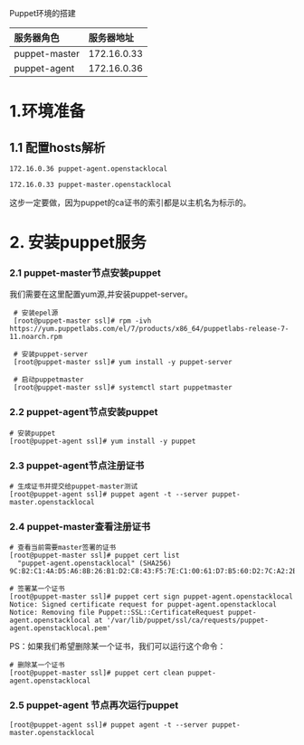 Puppet环境的搭建

| 服务器角色 | 服务器地址 |
| :--- | :--- |
| puppet-master | 172.16.0.33 |
| puppet-agent | 172.16.0.36 |

# 1.环境准备

## 1.1 配置hosts解析

```
172.16.0.36 puppet-agent.openstacklocal

172.16.0.33 puppet-master.openstacklocal
```

这步一定要做，因为puppet的ca证书的索引都是以主机名为标示的。

# 2. 安装puppet服务

### 2.1 puppet-master节点安装puppet

我们需要在这里配置yum源,并安装puppet-server。

```
 # 安装epel源
 [root@puppet-master ssl]# rpm -ivh https://yum.puppetlabs.com/el/7/products/x86_64/puppetlabs-release-7-11.noarch.rpm

 # 安装puppet-server
 [root@puppet-master ssl]# yum install -y puppet-server

 # 启动puppetmaster
 [root@puppet-master ssl]# systemctl start puppetmaster
```

### 2.2 puppet-agent节点安装puppet

```
# 安装puppet
[root@puppet-agent ssl]# yum install -y puppet
```

### 2.3 puppet-agent节点注册证书

```
# 生成证书并提交给puppet-master测试
[root@puppet-agent ssl]# puppet agent -t --server puppet-master.openstacklocal
```

### 2.4 puppet-master查看注册证书

```
# 查看当前需要master签署的证书
[root@puppet-master ssl]# puppet cert list
  "puppet-agent.openstacklocal" (SHA256) 9C:B2:C1:4A:D5:A6:8B:26:B1:D2:C8:43:F5:7E:C1:00:61:D7:B5:60:D2:7C:A2:2B:3E:0D:6B:4E:94:F5:BB:44

# 签署某一个证书
[root@puppet-master ssl]# puppet cert sign puppet-agent.openstacklocal
Notice: Signed certificate request for puppet-agent.openstacklocal
Notice: Removing file Puppet::SSL::CertificateRequest puppet-agent.openstacklocal at '/var/lib/puppet/ssl/ca/requests/puppet-agent.openstacklocal.pem'
```

PS：如果我们希望删除某一个证书，我们可以运行这个命令：

```
# 删除某一个证书
[root@puppet-master ssl]# puppet cert clean puppet-agent.openstacklocal
```

### 2.5 puppet-agent 节点再次运行puppet

```
[root@puppet-agent ssl]# puppet agent -t --server puppet-master.openstacklocal
```



